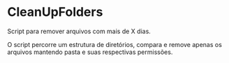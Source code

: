# CleanUpFolders
Script para remover arquivos com mais de X dias.

O script percorre um estrutura de diretórios, compara e remove apenas os arquivos mantendo pasta e suas respectivas permissões.



